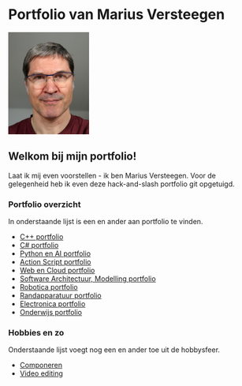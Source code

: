 # Portfolio van Marius Versteegen

<img title="" src="img/foto_van_mezelf_april_2025.jpg" alt="" width="164">

## Welkom bij mijn portfolio!

Laat ik mij even voorstellen - ik ben Marius Versteegen. Voor de gelegenheid heb ik even deze hack-and-slash portfolio git opgetuigd.

### Portfolio overzicht

In onderstaande lijst is een en ander aan portfolio te vinden.

- [C++ portfolio](./c++/c++.md)
- [C# portfolio](./c-sharp/c-sharp.md)
- [Python en AI portfolio](./python/python.md)
- [Action Script portfolio](./actionscript/actionscript.md)
- [Web en Cloud portfolio](./web/web.md)
- [Software Architectuur, Modelling portfolio](./modelling/modelling.md)
- [Robotica portfolio](./robotica/robotica.md)
- [Randapparatuur portfolio](https://www.rsi-hulpmiddelen.nl/)
- [Electronica portfolio](./electronica/electronica.md)
- [Onderwijs portfolio](./onderwijs/onderwijs.md)

### Hobbies en zo

Onderstaande lijst voegt nog een en ander toe uit de hobbysfeer.

- [Componeren](https://mariusversteegen.bandcamp.com/album/flavours)
- [Video editing](https://www.youtube.com/shorts/TinqOwjcgTg)